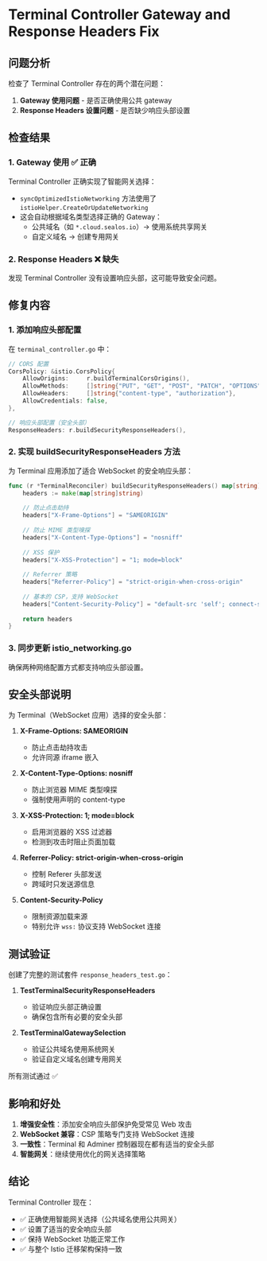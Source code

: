 # Terminal Controller Gateway and Response Headers Fix

## 问题分析

检查了 Terminal Controller 存在的两个潜在问题：

1. **Gateway 使用问题** - 是否正确使用公共 gateway
2. **Response Headers 设置问题** - 是否缺少响应头部设置

## 检查结果

### 1. Gateway 使用 ✅ 正确

Terminal Controller 正确实现了智能网关选择：
- `syncOptimizedIstioNetworking` 方法使用了 `istioHelper.CreateOrUpdateNetworking`
- 这会自动根据域名类型选择正确的 Gateway：
  - 公共域名（如 `*.cloud.sealos.io`）→ 使用系统共享网关
  - 自定义域名 → 创建专用网关

### 2. Response Headers ❌ 缺失

发现 Terminal Controller 没有设置响应头部，这可能导致安全问题。

## 修复内容

### 1. 添加响应头部配置

在 `terminal_controller.go` 中：
```go
// CORS 配置
CorsPolicy: &istio.CorsPolicy{
    AllowOrigins:     r.buildTerminalCorsOrigins(),
    AllowMethods:     []string{"PUT", "GET", "POST", "PATCH", "OPTIONS"},
    AllowHeaders:     []string{"content-type", "authorization"},
    AllowCredentials: false,
},

// 响应头部配置（安全头部）
ResponseHeaders: r.buildSecurityResponseHeaders(),
```

### 2. 实现 buildSecurityResponseHeaders 方法

为 Terminal 应用添加了适合 WebSocket 的安全响应头部：

```go
func (r *TerminalReconciler) buildSecurityResponseHeaders() map[string]string {
    headers := make(map[string]string)
    
    // 防止点击劫持
    headers["X-Frame-Options"] = "SAMEORIGIN"
    
    // 防止 MIME 类型嗅探
    headers["X-Content-Type-Options"] = "nosniff"
    
    // XSS 保护
    headers["X-XSS-Protection"] = "1; mode=block"
    
    // Referrer 策略
    headers["Referrer-Policy"] = "strict-origin-when-cross-origin"
    
    // 基本的 CSP，支持 WebSocket
    headers["Content-Security-Policy"] = "default-src 'self'; connect-src 'self' wss:; style-src 'self' 'unsafe-inline'; script-src 'self' 'unsafe-inline' 'unsafe-eval';"
    
    return headers
}
```

### 3. 同步更新 istio_networking.go

确保两种网络配置方式都支持响应头部设置。

## 安全头部说明

为 Terminal（WebSocket 应用）选择的安全头部：

1. **X-Frame-Options: SAMEORIGIN**
   - 防止点击劫持攻击
   - 允许同源 iframe 嵌入

2. **X-Content-Type-Options: nosniff**
   - 防止浏览器 MIME 类型嗅探
   - 强制使用声明的 content-type

3. **X-XSS-Protection: 1; mode=block**
   - 启用浏览器的 XSS 过滤器
   - 检测到攻击时阻止页面加载

4. **Referrer-Policy: strict-origin-when-cross-origin**
   - 控制 Referer 头部发送
   - 跨域时只发送源信息

5. **Content-Security-Policy**
   - 限制资源加载来源
   - 特别允许 `wss:` 协议支持 WebSocket 连接

## 测试验证

创建了完整的测试套件 `response_headers_test.go`：

1. **TestTerminalSecurityResponseHeaders**
   - 验证响应头部正确设置
   - 确保包含所有必要的安全头部

2. **TestTerminalGatewaySelection**
   - 验证公共域名使用系统网关
   - 验证自定义域名创建专用网关

所有测试通过 ✅

## 影响和好处

1. **增强安全性**：添加安全响应头部保护免受常见 Web 攻击
2. **WebSocket 兼容**：CSP 策略专门支持 WebSocket 连接
3. **一致性**：Terminal 和 Adminer 控制器现在都有适当的安全头部
4. **智能网关**：继续使用优化的网关选择策略

## 结论

Terminal Controller 现在：
- ✅ 正确使用智能网关选择（公共域名使用公共网关）
- ✅ 设置了适当的安全响应头部
- ✅ 保持 WebSocket 功能正常工作
- ✅ 与整个 Istio 迁移架构保持一致